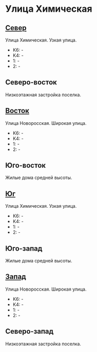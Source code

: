 # Улица Химическая

## [Север](./10410050.md)

Улица Химическая.
Узкая улица.

* K6:   -
* K4:   -
* 1:    -
* 2:    -

## Северо-восток

Низкоэтажная застройка поселка.

## [Восток](./10420065.md)

Улица Новоросская.
Широкая улица.

* K6:   -
* K4:   -
* 1:    -
* 2:    -

## Юго-восток

Жилые дома средней высоты.

## [Юг](./10410075.md)

Улица Химическая.
Узкая улица.

* K6:   -
* K4:   -
* 1:    -
* 2:    -

## Юго-запад

Жилые дома средней высоты.

## [Запад](./10405065.md)

Улица Новоросская.
Широкая улица.

* K6:   -
* K4:   -
* 1:    -
* 2:    -

## Северо-запад

Низкоэтажная застройка поселка.
